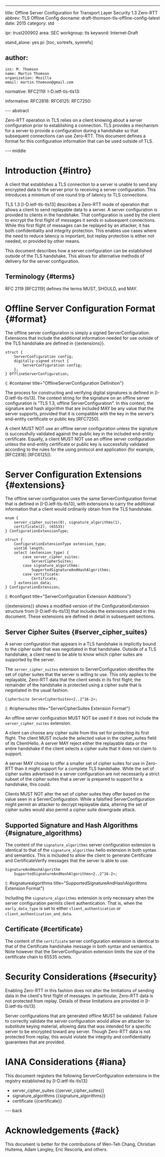 ---
title: Offline Server Configuration for Transport Layer Security 1.3 Zero-RTT
abbrev: TLS Offline Config
docname: draft-thomson-tls-offline-config-latest
date: 2015
category: std

ipr: trust200902
area: SEC
workgroup: tls
keyword: Internet-Draft

stand_alone: yes
pi: [toc, sortrefs, symrefs]

author:
 -
    ins: M. Thomson
    name: Martin Thomson
    organization: Mozilla
    email: martin.thomson@gmail.com

normative:
  RFC2119:
  I-D.ietf-tls-tls13:

informative:
  RFC2818:
  RFC6125:
  RFC7250:


--- abstract

Zero-RTT operation in TLS relies on a client knowing about a server
configuration prior to establishing a connection.  TLS provides a mechanism for
a server to provide a configuration during a handshake so that subsequent
connections can use Zero-RTT.  This document defines a format for this
configuration information that can be used outside of TLS.


--- middle

# Introduction {#intro}

A client that establishes a TLS connection to a server is unable to send any
encrypted data to the server prior to receiving a server configuration.  This
introduces a minimum of one round trip of latency to TLS connections.

TLS 1.3 [I-D.ietf-tls-tls13] describes a Zero-RTT mode of operation that allows
a client to send replayable data to a server.  A server configuration is
provided to clients in the handshake.  That configuration is used by the client
to encrypt the first flight of messages it sends in subsequent connections.
While this first flight of messages can be replayed by an attacker, it has both
confidentiality and integrity protection.  This enables use cases where the need
to reduce latency is important, but replay protection is either not needed, or
provided by other means.

This document describes how a server configuration can be established outside of
the TLS handshake.  This allows for alternative methods of delivery for the
server configuration.


## Terminology {#terms}

RFC 2119 [RFC2119] defines the terms MUST, SHOULD, and MAY.


# Offline Server Configuration Format {#format}

The offline server configuration is simply a signed ServerConfiguration.
Extensions that include the additional information needed for use outside of the
TLS handshake are defined in {{extensions}}.

~~~
struct {
    ServerConfiguration config;
    digitally-signed struct {
        ServerConfiguration config;
    };
} OfflineServerConfiguration;
~~~
{: #container title="OfflineServerConfiguration Definition"}

The process for constructing and verifying digital signatures is defined in
[I-D.ietf-tls-tls13].  The context string for the signature on an offline server
configuration is "TLS 1.3, offline ServerConfiguration".  In this context, the
signature and hash algorithm that are included MAY be any value that the server
supports, provided that it is compatible with the key in the server’s end-entity
certificate or public key [RFC7250].

A client MUST NOT use an offline server configuration unless the signature is
successfully validated against the public key in the included end-entity
certificate.  Equally, a client MUST NOT use an offline server configuration
unless the end-entity certificate or public key is successfully validated
according to the rules for the using protocol and application (for example,
[RFC2818] [RFC6125]).


# Server Configuration Extensions {#extensions}

The offline server configuration uses the same ServerConfiguration format that
is defined in [I-D.ietf-tls-tls13], with extensions to carry the additional
information that a client would ordinarily obtain from the TLS handshake.

~~~
enum {
    server_cipher_suites(0), signature_algorithms(1),
    certificate(2), (65535)
} ConfigurationExtensionType;

struct {
    ConfigurationExtensionType extension_type;
    uint16 length;
    select (extension_type) {
        case server_cipher_suites:
            ServerCipherSuites;
        case signature_algorithms:
            SupportedSignatureAndHashAlgorithms;
        case certificate:
            Certificate;
    } extension_data;
} ConfigurationExtension;

~~~
{: #configext title="ServerConfiguration Extension Additions"}

{{extensions}} shows a modified version of the ConfigurationExtension structure
from [I-D.ietf-tls-tls13] that includes the extensions added in this document.
These extensions are defined in detail in subsequent sections.


## Server Cipher Suites {#server_cipher_suites}

A server configuration that appears in a TLS handshake is implicitly bound to
the cipher suite that was negotiated in that handshake.  Outside of a TLS
handshake, a client need to be able to know which cipher suites are supported by
the server.

The `server_cipher_suites` extension to ServerConfiguration identifies the set
of cipher suites that the server is willing to use.  This only applies to the
replayable, Zero-RTT data that the client sends in its first flight; the
remainder of the handshake is protected using a cipher suite that is negotiated
in the usual fashion.

~~~
CipherSuite ServerCipherSuites<2..2^16-2>;
~~~
{: #ciphersuites title="ServerCipherSuites Extension Format"}

An offline server configuration MUST NOT be used if it does not include the
`server_cipher_suites` extension.

A client can choose any cipher suite from this set for protecting its first
flight.  The client MUST include the selected value in the cipher_suites field
of its ClientHello.  A server MAY reject either the replayable data or the
entire handshake if the client selects a cipher suite that it does not claim to
support.

A server MAY choose to offer a smaller set of cipher suites for use in Zero-RTT
than it might support for a complete TLS handshake.  While the set of cipher
suites advertised in a server configuration are not necessarily a strict subset
of the cipher suites that a server is prepared to support for a handshake, this
could.

Clients MUST NOT alter the set of cipher suites they offer based on the value
seen in a ServerConfiguration.  While a falsified ServerConfiguration might
permit an attacker to decrypt replayable data, altering the set of cipher suites
would also permit a cipher suite downgrade attack.


## Supported Signature and Hash Algorithms {#signature_algorithms}

The content of the `signature_algorithms` server configuration extension is
identical to that of the `signature_algorithms` hello extension in both syntax and
semantics.  This is included to allow the client to generate Certificate and
CertificateVerify messages that the server is able to use.

~~~
SignatureAndHashAlgorithm
    SupportedSignatureAndHashAlgorithms<2..2^16-2>;
~~~
{: #signaturealgorithms
   title="SupportedSignatureAndHashAlgorithms Extension Format"}

Including the `signature_algorithms` extension is only necessary when the server
configuration permits client authentication.  That is, when the
`early_data_type` is set to either `client_authentication` or
`client_authentication_and_data`.


## Certificate {#certificate}

The content of the `certificate` server configuration extension is identical to
that of the Certificate handshake message in both syntax and semantics.  Note
however that the ServerConfiguration extension limits the size of the
certificate chain to 65535 octets.


# Security Considerations {#security}

Enabling Zero-RTT in this fashion does not alter the limitations of sending data
in the client's first flight of messages.  In particular, Zero-RTT data is not
protected from replay.  Details of these limitations are provided in
[I-D.ietf-tls-tls13].

Server configurations that are generated offline MUST be validated.  Failure to
correctly validate the server configuration would allow an attacker to
substitute keying material, allowing data that was intended for a specific
server to be encrypted toward any server.  Though Zero-RTT data is not protected
from replay, this would violate the integrity and confidentiality guarantees
that are provided.


# IANA Considerations {#iana}

This document registers the following ServerConfiguration extensions in the
registry established by [I-D.ietf-tls-tls13]:

  * server_cipher_suites {{server_cipher_suites}}
  * signature_algorithms {{signature_algorithms}}
  * certificate {{certificate}}


--- back

# Acknowledgements {#ack}

This document is better for the contributions of Wen-Teh Chang, Christian
Huitema, Adam Langley, Eric Rescorla, and others.
